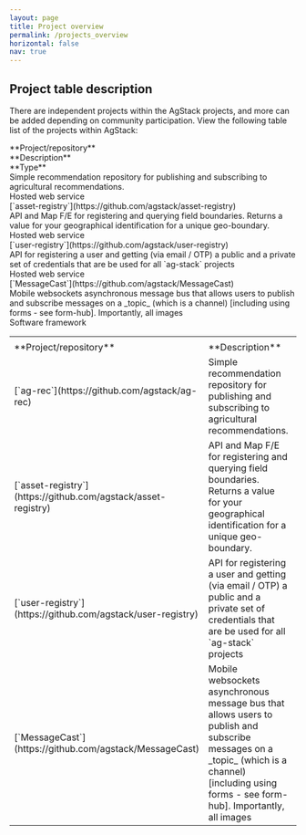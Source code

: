 ```yaml
---
layout: page
title: Project overview
permalink: /projects_overview
horizontal: false
nav: true
---
```


## Project table description
<!--descriptions need to be revised-->

There are independent projects within the AgStack projects, and more can be added depending on community participation. View the following table list of the projects within AgStack:

<div class="divTable">
    <div class="row">
        <div class="cell"></td>
        <div class="cell"></td>
        <div class="cell"></td>
    </div>
    <div class="row">
        <div class="cell">**Project/repository**</td>
        <div class="cell">**Description**</td>
        <div class="cell">**Type**</td>
    </div>
    <div class="row">
        <div class="cell">
          <link rel="<code ag-rec>" href="https://github.com/agstack/ag-rec")></td>
        <div class="cell">Simple recommendation repository for publishing and subscribing to agricultural recommendations.</td>
        <div class="cell">Hosted web service</td>
    </div>
    <div class="row">
        <div class="cell">[`asset-registry`](https://github.com/agstack/asset-registry)</td>
        <div class="cell">API and Map F/E for registering and querying field boundaries. Returns a value for your geographical identification for a unique geo-boundary.</td>
        <div class="cell">Hosted web service</td>
    </div>
    <div class="row">
        <div class="cell">[`user-registry`](https://github.com/agstack/user-registry)</td>
        <div class="cell">API for registering a user and getting (via email / OTP) a public and a private set of credentials that are be used for all `ag-stack` projects</td>
        <div class="cell">Hosted web service</td>
    </div>
    <div class="row">
        <div class="cell">[`MessageCast`](https://github.com/agstack/MessageCast)</td>
        <div class="cell">Mobile websockets asynchronous message bus that allows users to publish and subscribe messages on a _topic_ (which is a channel) [including using forms - see form-hub]. Importantly, all images</td>
        <div class="cell">Software framework</td>
    </div>
</div>


<table>
    <tr>
        <td></td>
        <td></td>
        <td></td>
    </tr>
    <tr>
        <td>**Project/repository**</td>
        <td>**Description**</td>
        <td>**Type**</td>
    </tr>
    <tr>
        <td>[`ag-rec`](https://github.com/agstack/ag-rec)</td>
        <td>Simple recommendation repository for publishing and subscribing to agricultural recommendations.</td>
        <td>Hosted web service</td>
    </tr>
    <tr>
        <td>[`asset-registry`](https://github.com/agstack/asset-registry)</td>
        <td>API and Map F/E for registering and querying field boundaries. Returns a value for your geographical identification for a unique geo-boundary.</td>
        <td>Hosted web service</td>
    </tr>
    <tr>
        <td>[`user-registry`](https://github.com/agstack/user-registry)</td>
        <td>API for registering a user and getting (via email / OTP) a public and a private set of credentials that are be used for all `ag-stack` projects</td>
        <td>Hosted web service</td>
    </tr>
    <tr>
        <td>[`MessageCast`](https://github.com/agstack/MessageCast)</td>
        <td>Mobile websockets asynchronous message bus that allows users to publish and subscribe messages on a _topic_ (which is a channel) [including using forms - see form-hub]. Importantly, all images</td>
        <td>Software framework</td>
    </tr>


<!--Old table, verifying something-->
<!--|            |              |            |
|------------|-------------|-----------|
| **Project/repository** | **Description** | **Type** |
| [`ag-rec`](https://github.com/agstack/ag-rec) | Simple recommendation repository for publishing and subscribing to agricultural recommendations. | Hosted web service |
| [`asset-registry`](https://github.com/agstack/asset-registry) | API and Map F/E for registering and querying field boundaries. Returns a value for your geographical identification for a unique geo-boundary. | Hosted web service|
| [`user-registry`](https://github.com/agstack/user-registry) | API for registering a user and getting (via email / OTP) a public and a private set of credentials that are be used for all `ag-stack` projects | Hosted web service |
| [`MessageCast`](https://github.com/agstack/MessageCast) | Mobile websockets asynchronous message bus that allows users to publish and subscribe messages on a _topic_ (which is a channel) [including using forms - see form-hub]. Importantly, all images | Software framework |-->



